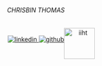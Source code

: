 ###### <div align="center">CHRISBIN THOMAS</div>
<br/>
<div align="center">
<a href="https://linkedin.com/in/chrisbin-thomas-334744195" target="_blank">
<img src=https://img.shields.io/badge/linkedin-%231E77B5.svg?&style=for-the-badge&logo=linkedin&logoColor=white alt=linkedin style="margin-bottom: 10px;" />
</a>
<a href="https://github.com/chrisbin95" target="_blank">
<img src=https://img.shields.io/badge/github-%2324292e.svg?&style=for-the-badge&logo=github&logoColor=white alt=github style="margin-bottom: 10px;" />
</a>  
 <a href="https://github.com/chrisbin95" target="_blank">
<img src=https://images.credly.com/images/13a3eba1-55b5-4db0-82c3-8e4b768c8348/blob.png alt=iiht style="width:70px;position:absolute;top:119px;margin-bottom: 10px;" />
</a>  
</div>

<br/>




